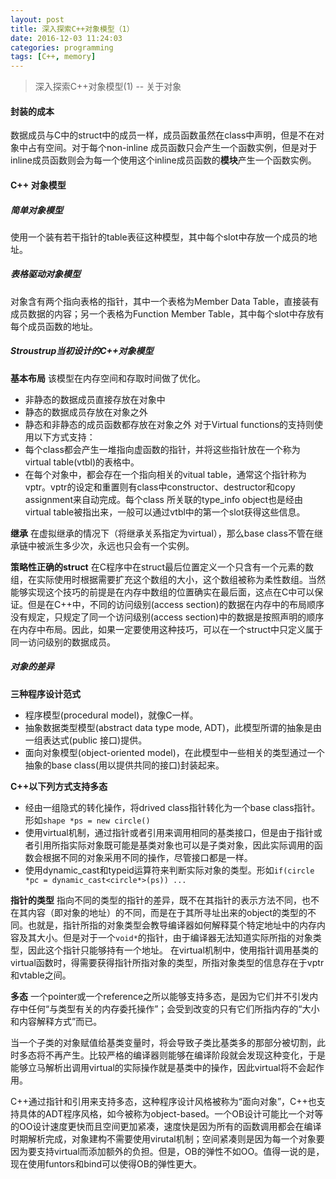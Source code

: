 ```yaml
---
layout: post
title: 深入探索C++对象模型（1）
date: 2016-12-03 11:24:03
categories: programming
tags: [C++, memory]
---
```


> 深入探索C++对象模型(1) -- 关于对象

#### 封装的成本

数据成员与C中的struct中的成员一样，成员函数虽然在class中声明，但是不在对象中占有空间。对于每个non-inline 成员函数只会产生一个函数实例，但是对于inline成员函数则会为每一个使用这个inline成员函数的**模块**产生一个函数实例。

#### C++ 对象模型

##### 简单对象模型
使用一个装有若干指针的table表征这种模型，其中每个slot中存放一个成员的地址。

##### 表格驱动对象模型
对象含有两个指向表格的指针，其中一个表格为Member Data Table，直接装有成员数据的内容；另一个表格为Function Member Table，其中每个slot中存放有每个成员函数的地址。

##### Stroustrup当初设计的C++对象模型
__基本布局__
该模型在内存空间和存取时间做了优化。
- 非静态的数据成员直接存放在对象中
- 静态的数据成员存放在对象之外
- 静态和非静态的成员函数都存放在对象之外
对于Virtual functions的支持则使用以下方式支持：
- 每个class都会产生一堆指向虚函数的指针，并将这些指针放在一个称为virtual table(vtbl)的表格中。
- 在每个对象中，都会存在一个指向相关的vitual table，通常这个指针称为vptr。vptr的设定和重置则有class中constructor、destructor和copy assignment来自动完成。每个class 所关联的type\_info object也是经由virtual table被指出来，一般可以通过vtbl中的第一个slot获得这些信息。

__继承__
在虚拟继承的情况下（将继承关系指定为virtual），那么base class不管在继承链中被派生多少次，永远也只会有一个实例。

__策略性正确的struct__
在C程序中在struct最后位置定义一个只含有一个元素的数组，在实际使用时根据需要扩充这个数组的大小，这个数组被称为柔性数组。当然能够实现这个技巧的前提是在内存中数组的位置确实在最后面，这点在C中可以保证。但是在C++中，不同的访问级别(access section)的数据在内存中的布局顺序没有规定，只规定了同一个访问级别(access section)中的数据是按照声明的顺序在内存中布局。因此，如果一定要使用这种技巧，可以在一个struct中只定义属于同一访问级别的数据成员。

##### 对象的差异
__三种程序设计范式__
- 程序模型(procedural model)，就像C一样。
- 抽象数据类型模型(abstract data type mode, ADT)，此模型所谓的抽象是由一组表达式(public 接口)提供。
- 面向对象模型(object-oriented model)，在此模型中一些相关的类型通过一个抽象的base class(用以提供共同的接口)封装起来。

__C++以下列方式支持多态__
- 经由一组隐式的转化操作，将drived class指针转化为一个base class指针。形如`shape *ps = new circle()`
- 使用virtual机制，通过指针或者引用来调用相同的基类接口，但是由于指针或者引用所指实际对象既可能是基类对象也可以是子类对象，因此实际调用的函数会根据不同的对象采用不同的操作，尽管接口都是一样。
- 使用dynamic_cast和typeid运算符来判断实际对象的类型。形如`if(circle *pc = dynamic_cast<circle*>(ps)) ...`

__指针的类型__
指向不同的类型的指针的差异，既不在其指针的表示方法不同，也不在其内容（即对象的地址）的不同，而是在于其所寻址出来的object的类型的不同。也就是，指针所指的对象类型会教导编译器如何解释莫个特定地址中的内存内容及其大小。但是对于一个`void*`的指针，由于编译器无法知道实际所指的对象类型，因此这个指针只能够持有一个地址。
在virtual机制中，使用指针调用基类的virtual函数时，得需要获得指针所指对象的类型，所指对象类型的信息存在于vptr和vtable之间。

__多态__
一个pointer或一个reference之所以能够支持多态，是因为它们并不引发内存中任何“与类型有关的内存委托操作”；会受到改变的只有它们所指内存的“大小和内容解释方式”而已。

当一个子类的对象赋值给基类变量时，将会导致子类比基类多的那部分被切割，此时多态将不再产生。比较严格的编译器则能够在编译阶段就会发现这种变化，于是能够立马解析出调用virtual的实际操作就是基类中的操作，因此virtual将不会起作用。

C++通过指针和引用来支持多态，这种程序设计风格被称为“面向对象”，C++也支持具体的ADT程序风格，如今被称为object-based。一个OB设计可能比一个对等的OO设计速度更快而且空间更加紧凑，速度快是因为所有的函数调用都会在编译时期解析完成，对象建构不需要使用virutal机制；空间紧凑则是因为每一个对象要因为要支持virtual而添加额外的负担。但是，OB的弹性不如OO。值得一说的是，现在使用funtors和bind可以使得OB的弹性更大。
